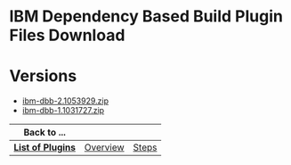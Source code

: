 
IBM Dependency Based Build Plugin Files Download
================================================

# Versions

- [ibm-dbb-2.1053929.zip](https://raw.githubusercontent.com/UrbanCode/IBM-UCB-PLUGINS/main/files/ibm-dbb/ibm-dbb-2.1053929.zip)
- [ibm-dbb-1.1031727.zip](https://raw.githubusercontent.com/UrbanCode/IBM-UCB-PLUGINS/main/files/ibm-dbb/ibm-dbb-1.1031727.zip)

|Back to ...|||
| :---: | :---: | :---: |
|[**List of Plugins**](../../index.md)|[Overview](./overview.md)|[Steps](./steps.md)|
